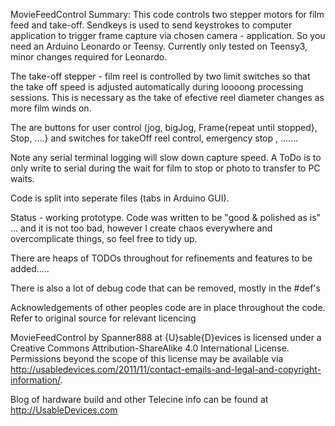 MovieFeedControl Summary:
  This code controls two stepper motors for film feed and take-off.
  Sendkeys is used to send keystrokes to computer application to trigger frame capture via chosen camera - application.
  So you need an Arduino Leonardo or Teensy. Currently only tested on Teensy3, minor changes required for Leonardo.
  
  The take-off stepper - film reel is controlled by two limit switches
  so that the take off speed is adjusted automatically during loooong processing
  sessions. This is necessary as the take of efective reel diameter changes as
  more film winds on.
  
  The are buttons for user control (jog, bigJog, Frame{repeat until stopped}, Stop, ....}
  and switches for takeOff reel control, emergency stop , .......
  
  Note any serial terminal logging will slow down capture speed. 
  A ToDo is to only write to serial during the wait for film to stop or photo to transfer to PC waits.
  
  Code is split into seperate files (tabs in Arduino GUI).
  
Status - working prototype.
  Code was written to be "good & polished as is" ... and it is not too bad, 
  however I create chaos everywhere and overcomplicate things,
  so feel free to tidy up.
  
  There are heaps of  TODOs throughout for refinements and features to be added.....
  
  There is also a lot of debug code that can be removed, mostly in the #def's


Acknowledgements of other peoples code are in place throughout the code.
Refer to original source for relevant licencing

MovieFeedControl by Spanner888 at {U}sable{D}evices is licensed under a Creative Commons Attribution-ShareAlike 4.0 International License.
Permissions beyond the scope of this license may be available via http://usabledevices.com/2011/11/contact-emails-and-legal-and-copyright-information/.

Blog of hardware build and other Telecine info can be found at http://UsableDevices.com
